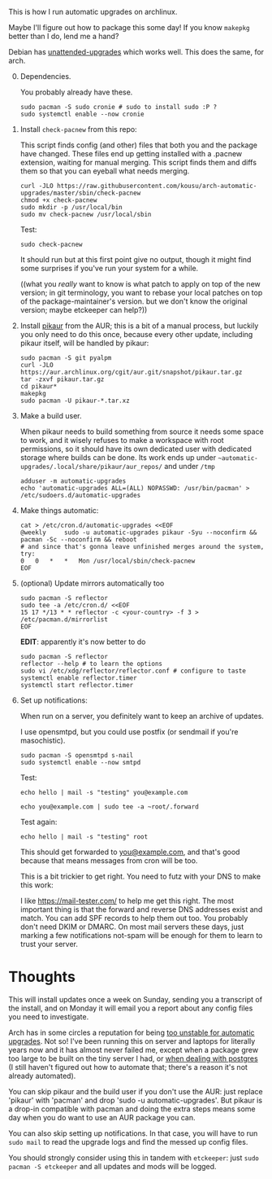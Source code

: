 
This is how I run automatic upgrades on archlinux.

Maybe I'll figure out how to package this some day! If you know `makepkg` better than I do, lend me a hand?

Debian has [unattended-upgrades](https://wiki.debian.org/UnattendedUpgrades) which works well.
This does the same, for arch.

0. Dependencies.

    You probably already have these.

    ```
    sudo pacman -S sudo cronie # sudo to install sudo :P ?
    sudo systemctl enable --now cronie
    ```

2. Install `check-pacnew` from this repo:

    This script finds config (and other) files that both you and the package have changed.
    These files end up getting installed with a .pacnew extension, waiting for manual merging.
    This script finds them and diffs them so that you can eyeball what needs merging.

    ```
    curl -JLO https://raw.githubusercontent.com/kousu/arch-automatic-upgrades/master/sbin/check-pacnew
    chmod +x check-pacnew
    sudo mkdir -p /usr/local/bin
    sudo mv check-pacnew /usr/local/sbin
    ```

    Test:

    ```
    sudo check-pacnew
    ```
   
    It should run but at this first point give no output, though it might find some surprises if you've run your system for a while.


    ((what you *really* want to know is what patch to apply on top of the new version; in git terminology,
      you want to rebase your local patches on top of the package-maintainer's version.
      but we don't know the original version; maybe etckeeper can help?))
   
1. Install [pikaur](https://aur.archlinux.org/packages/pikaur) from the AUR; this is a bit of a manual process, but luckily you only need to do this once, because every other update, including pikaur itself, will be handled by pikaur:

    ```
    sudo pacman -S git pyalpm
    curl -JLO https://aur.archlinux.org/cgit/aur.git/snapshot/pikaur.tar.gz
    tar -zxvf pikaur.tar.gz
    cd pikaur*
    makepkg
    sudo pacman -U pikaur-*.tar.xz
    ```

1. Make a build user.

    When pikaur needs to build something from source it needs some space to work, and it wisely
    refuses to make a workspace with root permissions, so it should have its own dedicated user with dedicated storage where builds can be done.
    Its work ends up under `~automatic-upgrades/.local/share/pikaur/aur_repos/` and under `/tmp`

    ```
    adduser -m automatic-upgrades
    echo 'automatic-upgrades ALL=(ALL) NOPASSWD: /usr/bin/pacman' > /etc/sudoers.d/automatic-upgrades
    ```

3. Make things automatic:

    ```
    cat > /etc/cron.d/automatic-upgrades <<EOF
    @weekly		sudo -u automatic-upgrades pikaur -Syu --noconfirm && pacman -Sc --noconfirm && reboot
    # and since that's gonna leave unfinished merges around the system, try:
    0	0	*	*	Mon	/usr/local/sbin/check-pacnew 
    EOF
    ```

3. (optional) Update mirrors automatically too

    ```
    sudo pacman -S reflector
    sudo tee -a /etc/cron.d/ <<EOF
    15 17 */13 * * reflector -c <your-country> -f 3 > /etc/pacman.d/mirrorlist
    EOF
    ```
    
    **EDIT**: apparently it's now better to do
    
    ```
    sudo pacman -S reflector
    reflector --help # to learn the options
    sudo vi /etc/xdg/reflector/reflector.conf # configure to taste
    systemctl enable reflector.timer
    systemctl start reflector.timer
    ```

3. Set up notifications:

    When run on a server, you definitely want to keep an archive of updates.

    I use opensmtpd, but you could use postfix (or sendmail if you're masochistic). 

    ```
    sudo pacman -S opensmtpd s-nail
    sudo systemctl enable --now smtpd
    ```

    Test:
    
    ```
    echo hello | mail -s "testing" you@example.com
    ```

    ```
    echo you@example.com | sudo tee -a ~root/.forward
    ```


    Test again:
   
    ```
    echo hello | mail -s "testing" root
    ```
   
    This should get forwarded to you@example.com, and that's good because that means messages from cron will be too.
   

    This is a bit trickier to get right. You need to futz with your DNS to make this work:
   
    I like https://mail-tester.com/ to help me get this right.
    The most important thing is that the forward and reverse DNS addresses exist and match.
    You can add SPF records to help them out too. You probably don't need DKIM or DMARC.
    On most mail servers these days, just marking a few notifications not-spam will be enough
    for them to learn to trust your server.


# Thoughts

This will install updates once a week on Sunday, sending you a transcript of the install,
and on Monday it will email you a report about any config files you need to investigate.

Arch has in some circles a reputation for being [too unstable for automatic upgrades](https://wiki.archlinux.org/index.php/User:Andy_Crowd/Update_packages_from_crontab). Not so!
I've been running this on server and laptops for literally years now and it has almost never failed me,
except when a package grew too large to be built on the tiny server I had,
or [when dealing with postgres](https://wiki.archlinux.org/index.php/PostgreSQL#Upgrading_PostgreSQL) (I still haven't figured out how to automate that; there's a reason it's not already automated).

You can skip pikaur and the build user if you don't use the AUR:
  just replace 'pikaur' with 'pacman' and drop 'sudo -u automatic-upgrades'.
  But pikaur is a drop-in compatible with pacman and doing the extra steps means some day when
  you do want to use an AUR package you can.

You can also skip setting up notifications. In that case, you will have to run `sudo mail` to read
the upgrade logs and find the messed up config files.

You should strongly consider using this in tandem with `etckeeper`: just `sudo pacman -S etckeeper` and all updates and mods will be logged.
